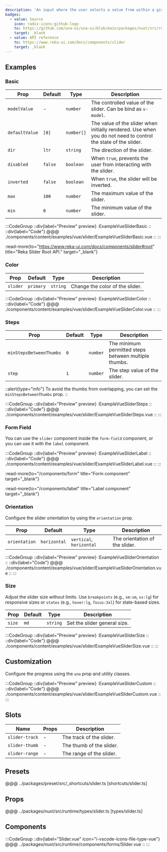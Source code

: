 ```yaml
---
description: 'An input where the user selects a value from within a given range.'
badges:
  - value: Source
    icon: radix-icons:github-logo
    to: https://github.com/una-ui/una-ui/blob/main/packages/nuxt/src/runtime/components/forms/Slider.vue
    target: _blank
  - value: API reference
    to: https://www.reka-ui.com/docs/components/slider
    target: _blank
---
```


## Examples

### Basic

| Prop           | Default | Type       | Description                                                                                                   |
| -------------- | ------- | ---------- | ------------------------------------------------------------------------------------------------------------- |
| `modelValue`   | -       | `number`   | The controlled value of the slider. Can be bind as `v-model`.                                                 |
| `defaultValue` | `[0]`   | `number[]` | The value of the slider when initially rendered. Use when you do not need to control the state of the slider. |
| `dir`          | `ltr`   | `string`   | The direction of the slider.                                                                                  |
| `disabled`     | `false` | `boolean`  | When `true`, prevents the user from interacting with the slider.                                              |
| `inverted`     | `false` | `boolean`  | When `true`, the slider will be inverted.                                                                     |
| `max`          | `100`   | `number`   | The maximum value of the slider.                                                                              |
| `min`          | `0`     | `number`   | The minimum value of the slider.                                                                              |

:::CodeGroup
::div{label="Preview" preview}
:ExampleVueSliderBasic
::
::div{label="Code"}
@@@ ./components/content/examples/vue/slider/ExampleVueSliderBasic.vue
::
:::

:read-more{to="https://www.reka-ui.com/docs/components/slider#root" title="Reka Slider Root API." target="_blank"}

### Color

| Prop     | Default   | Type     | Description                     |
| -------- | --------- | -------- | ------------------------------- |
| `slider` | `primary` | `string` | Change the color of the slider. |

:::CodeGroup
::div{label="Preview" preview}
:ExampleVueSliderColor
::
::div{label="Code"}
@@@ ./components/content/examples/vue/slider/ExampleVueSliderColor.vue
::
:::

### Steps

| Prop                    | Default | Type     | Description                                          |
| ----------------------- | ------- | -------- | ---------------------------------------------------- |
| `minStepsBetweenThumbs` | `0`     | `number` | The minimum permitted steps between multiple thumbs. |
| `step`                  | `1`     | `number` | The step value of the slider.                        |

::alert{type="info"}
To avoid the thumbs from overlapping, you can set the `minStepsBetweenThumbs` prop.
::

:::CodeGroup
::div{label="Preview" preview}
:ExampleVueSliderSteps
::
::div{label="Code"}
@@@ ./components/content/examples/vue/slider/ExampleVueSliderSteps.vue
::
:::

### Form Field

You can use the `slider` component inside the `form-field` component, or you can use it with the `label` component.

:::CodeGroup
::div{label="Preview" preview}
:ExampleVueSliderLabel
::
::div{label="Code"}
@@@ ./components/content/examples/vue/slider/ExampleVueSliderLabel.vue
::
:::

:read-more{to="/components/form" title="Form component" target="_blank"}

:read-more{to="/components/label" title="Label component" target="_blank"}

### Orientation

Configure the slider orientation by using the `orientation` prop.

| Prop          | Default      | Type                     | Description                    |
| ------------- | ------------ | ------------------------ | ------------------------------ |
| `orientation` | `horizontal` | `vertical`, `horizontal` | The orientation of the slider. |

:::CodeGroup
::div{label="Preview" preview}
:ExampleVueSliderOrientation
::
::div{label="Code"}
@@@ ./components/content/examples/vue/slider/ExampleVueSliderOrientation.vue
::
:::

### Size

Adjust the slider size without limits. Use `breakpoints` (e.g., `sm:sm`, `xs:lg`) for responsive sizes or `states` (e.g., `hover:lg`, `focus:3xl`) for state-based sizes.

| Prop   | Default | Type     | Description                  |
| ------ | ------- | -------- | ---------------------------- |
| `size` | `md`    | `string` | Set the slider general size. |

:::CodeGroup
::div{label="Preview" preview}
:ExampleVueSliderSize
::
::div{label="Code"}
@@@ ./components/content/examples/vue/slider/ExampleVueSliderSize.vue
::
:::

## Customization

Configure the progress using the `una` prop and utility classes.

:::CodeGroup
::div{label="Preview" preview}
:ExampleVueSliderCustom
::
::div{label="Code"}
@@@ ./components/content/examples/vue/slider/ExampleVueSliderCustom.vue
::
:::

## Slots

| Name           | Props | Description              |
| -------------- | ----- | ------------------------ |
| `slider-track` | -     | The track of the slider. |
| `slider-thumb` | -     | The thumb of the slider. |
| `slider-range` | -     | The range of the slider. |

## Presets

@@@ ../packages/preset/src/_shortcuts/slider.ts [shortcuts/slider.ts]

## Props

@@@ ../packages/nuxt/src/runtime/types/slider.ts [types/slider.ts]

## Components

:::CodeGroup
::div{label="Slider.vue" icon="i-vscode-icons-file-type-vue"}
@@@ ../packages/nuxt/src/runtime/components/forms/Slider.vue
::
:::
